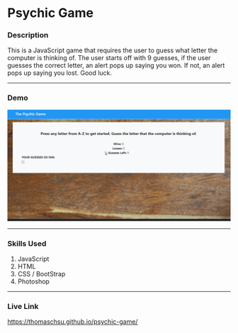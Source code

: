 # Psychic Game

### Description
This is a JavaScript game that requires the user to guess what letter the computer is thinking of. The user starts off with 9 guesses, if the user guesses the correct letter, an alert pops up saying you won. If not, an alert pops up saying you lost. Good luck.

- - -

### Demo
![Image 1](/images/image01.gif)

- - -

### Skills Used
1. JavaScript
2. HTML
3. CSS / BootStrap
4. Photoshop

- - - 
### Live Link
https://thomaschsu.github.io/psychic-game/